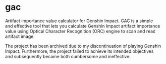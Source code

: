 # gac

Artifact importance value calculator for Genshin Impact. GAC is a simple and effective tool that lets you calculate Genshin Impact artifact importance value using Optical Character Recognition (ORC) engine to scan and read artifact image.

The project has been archived due to my discontinuation of playing Genshin Impact. Furthermore, the project failed to achieve its intended objectives and subsequently became both cumbersome and ineffective.

